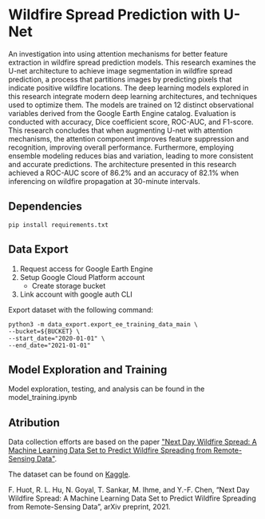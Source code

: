 # Wildfire Spread Prediction with U-Net 

An investigation into using attention mechanisms for better feature extraction in wildfire spread prediction models. This research examines the U-net architecture to achieve image segmentation in wildfire spread prediction, a process that partitions images by predicting pixels that indicate positive wildfire locations. The deep learning models explored in this research integrate modern deep learning architectures, and techniques used to optimize them. The models are trained on 12 distinct observational variables derived from the Google Earth Engine catalog. Evaluation is conducted with accuracy, Dice coefficient score, ROC-AUC, and F1-score. This research concludes that when augmenting U-net with attention mechanisms, the attention component improves feature suppression and recognition, improving overall performance. Furthermore, employing ensemble modeling reduces bias and variation, leading to more consistent and accurate predictions. The architecture presented in this research achieved a ROC-AUC score of 86.2% and an accuracy of 82.1% when inferencing on wildfire propagation at 30-minute intervals. 


## Dependencies

```
pip install requirements.txt
```



## Data Export

1) Request access for Google Earth Engine
2) Setup Google Cloud Platform account
    - Create storage bucket
3) Link account with google auth CLI

Export dataset with the following command:

```
python3 -m data_export.export_ee_training_data_main \
--bucket=${BUCKET} \
--start_date="2020-01-01" \
--end_date="2021-01-01"
```

## Model Exploration and Training

Model exploration, testing, and analysis can be found in the model_training.ipynb


## Atribution

Data collection efforts are based on the paper ["Next Day Wildfire Spread: A Machine
Learning Data Set to Predict Wildfire Spreading from Remote-Sensing
Data"](http://arxiv.org/abs/2112.02447).

The dataset can be found on
[Kaggle](https://www.kaggle.com/fantineh/next-day-wildfire-spread).

F. Huot, R. L. Hu, N. Goyal, T. Sankar, M. Ihme, and Y.-F. Chen, “Next Day
Wildfire Spread: A Machine Learning Data Set to Predict Wildfire Spreading from
Remote-Sensing Data”, arXiv preprint, 2021.